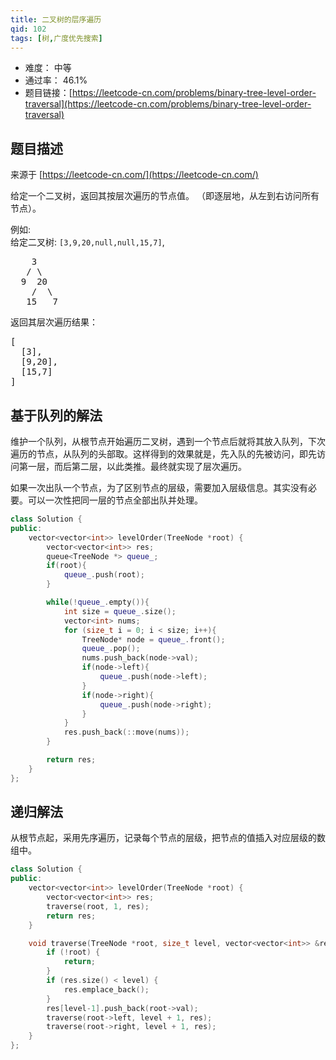 ```yaml
---
title: 二叉树的层序遍历
qid: 102
tags: [树,广度优先搜索]
---
```



- 难度： 中等
- 通过率： 46.1%
- 题目链接：[https://leetcode-cn.com/problems/binary-tree-level-order-traversal](https://leetcode-cn.com/problems/binary-tree-level-order-traversal)


## 题目描述

来源于 [https://leetcode-cn.com/](https://leetcode-cn.com/)

<p>给定一个二叉树，返回其按层次遍历的节点值。 （即逐层地，从左到右访问所有节点）。</p>

<p>例如:<br>
给定二叉树:&nbsp;<code>[3,9,20,null,null,15,7]</code>,</p>

<pre>    3
   / \
  9  20
    /  \
   15   7
</pre>

<p>返回其层次遍历结果：</p>

<pre>[
  [3],
  [9,20],
  [15,7]
]
</pre>


## 基于队列的解法

维护一个队列，从根节点开始遍历二叉树，遇到一个节点后就将其放入队列，下次遍历的节点，从队列的头部取。这样得到的效果就是，先入队的先被访问，即先访问第一层，而后第二层，以此类推。最终就实现了层次遍历。

如果一次出队一个节点，为了区别节点的层级，需要加入层级信息。其实没有必要。可以一次性把同一层的节点全部出队并处理。

```cpp
class Solution {
public:
    vector<vector<int>> levelOrder(TreeNode *root) {
        vector<vector<int>> res;
        queue<TreeNode *> queue_;
        if(root){
            queue_.push(root);
        }

        while(!queue_.empty()){
            int size = queue_.size();
            vector<int> nums;
            for (size_t i = 0; i < size; i++){
                TreeNode* node = queue_.front();
                queue_.pop();
                nums.push_back(node->val);
                if(node->left){
                    queue_.push(node->left);
                }
                if(node->right){
                    queue_.push(node->right);
                }
            }
            res.push_back(::move(nums));
        }

        return res;
    }
};
```

## 递归解法

从根节点起，采用先序遍历，记录每个节点的层级，把节点的值插入对应层级的数组中。

```cpp
class Solution {
public:
    vector<vector<int>> levelOrder(TreeNode *root) {
        vector<vector<int>> res;
        traverse(root, 1, res);
        return res;
    }

    void traverse(TreeNode *root, size_t level, vector<vector<int>> &res) {
        if (!root) {
            return;
        }
        if (res.size() < level) {
            res.emplace_back();
        }
        res[level-1].push_back(root->val);
        traverse(root->left, level + 1, res);
        traverse(root->right, level + 1, res);
    }
};
```